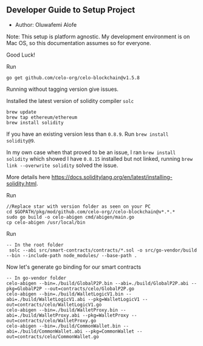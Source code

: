 ## Developer Guide to Setup Project

- Author: Oluwafemi Alofe

Note: This setup is platform agnostic.
My development environment is on Mac OS, so this documentation assumes so for everyone.

Good Luck!

Run

```azure
go get github.com/celo-org/celo-blockchain@v1.5.8
```

Running without tagging version give issues.

Installed the latest version of solidity compiler `solc`

```azure
brew update
brew tap ethereum/ethereum
brew install solidity
```

If you have an existing version less than `0.8.9`. Run `brew install solidity@9`.

In my own case when that proved to be an issue,
I ran `brew install solidity` which showed I have `0.8.15` installed but not linked, running `brew link --overwrite solidity` solved the issue.

More details here https://docs.soliditylang.org/en/latest/installing-solidity.html.

Run

```
//Replace star with version folder as seen on your PC
cd $GOPATH/pkg/mod/github.com/celo-org//celo-blockchain@v*.*.*
sudo go build -o celo-abigen cmd/abigen/main.go
cp celo-abigen /usr/local/bin
```

Run

```azure
-- In the root folder
 solc --abi src/smart-contracts/contracts/*.sol -o src/go-vendor/build --bin --include-path node_modules/ --base-path .
```

Now let's generate go binding for our smart contracts

```azure
-- In go-vendor folder
celo-abigen --bin=./build/GlobalP2P.bin --abi=./build/GlobalP2P.abi --pkg=GlobalP2P --out=contracts/celo/GlobalP2P.go
celo-abigen --bin=./build/WalletLogicV1.bin --abi=./build/WalletLogicV1.abi --pkg=WalletLogicV1 --out=contracts/celo/WalletLogicV1.go
celo-abigen --bin=./build/WalletProxy.bin --abi=./build/WalletProxy.abi --pkg=WalletProxy --out=contracts/celo/WalletProxy.go
celo-abigen --bin=./build/CommonWallet.bin --abi=./build/CommonWallet.abi --pkg=CommonWallet --out=contracts/celo/CommonWallet.go
```
